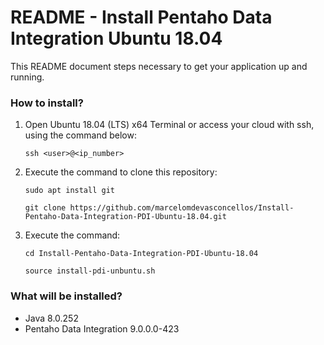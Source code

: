 # README - Install Pentaho Data Integration Ubuntu 18.04 #

This README document steps necessary to get your application up and running.


### How to install? ###

1. Open Ubuntu 18.04 (LTS) x64 Terminal or access your cloud with ssh, using the command below:

	`ssh <user>@<ip_number>`

2. Execute the command to clone this repository:

	`sudo apt install git`

	`git clone https://github.com/marcelomdevasconcellos/Install-Pentaho-Data-Integration-PDI-Ubuntu-18.04.git`

3. Execute the command:

	`cd Install-Pentaho-Data-Integration-PDI-Ubuntu-18.04`
	
	`source install-pdi-unbuntu.sh`


### What will be installed? ###

* Java 8.0.252
* Pentaho Data Integration 9.0.0.0-423
